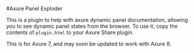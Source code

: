 #Axure Panel Exploder

This is a plugin to help with axure dynamic panel documentation, allowing you to see dynamic panel states from the browser. To use it, copy the contents of `plugin.html` to your Axure Share plugin.

This is for Axure 7, and may soon be updated to work with Axure 8.
